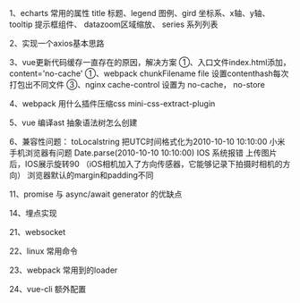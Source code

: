 1、echarts 常用的属性
title 标题、legend 图例、gird 坐标系、x轴、y轴、tooltip 提示框组件、 datazoom区域缩放、 series 系列列表

2、实现一个axios基本思路

3、vue更新代码缓存一直存在的原因，解决方案
①、入口文件index.html添加， content='no-cache'
①、webpack chunkFilename file 设置contenthash每次打包出不同文件
③、nginx cache-control 设置为 no-cache， no-store


4、webpack 用什么插件压缩css
 mini-css-extract-plugin

5、vue 编译ast 抽象语法树怎么创建

6、兼容性问题：
    toLocalstring 把UTC时间格式化为2010-10-10 10:10:00   小米手机浏览器有问题
    Date.parse(2010-10-10 10:10:00) IOS 系统报错
    上传图片后，IOS展示旋转90 （iOS相机加入了方向传感器，它能够记录下拍摄时相机的方向）
    浏览器默认的margin和padding不同

11、promise 与 async/await  generator 的优缺点

14、埋点实现

21、websocket

22、linux 常用命令

23、webpack 常用到的loader

24、vue-cli 额外配置